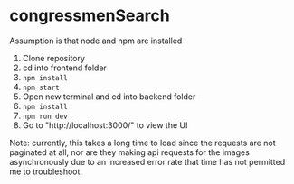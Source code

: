 # congressmenSearch
Assumption is that node and npm are installed

1. Clone repository
2. cd into frontend folder
3. ```npm install```
4. ```npm start```
5. Open new terminal and cd into backend folder
6. ```npm install```
7. ```npm run dev```
8. Go to "http://localhost:3000/" to view the UI

Note: currently, this takes a long time to load since the requests are not paginated at all, nor are they making api requests for the images asynchronously due to an increased error rate that time has not permitted me to troubleshoot.
